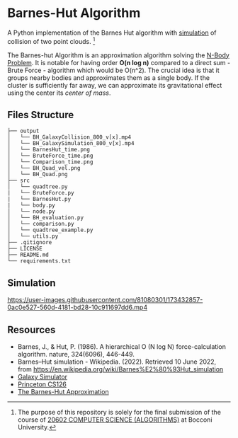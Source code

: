 # Barnes-Hut Algorithm
A Python implementation of the Barnes Hut algorithm with [simulation](https://github.com/alessialin/BarnesHut/tree/main/output) of collision of two point clouds. [^1]

The Barnes-hut Algorithm is an approximation algorithm solving the [N-Body Problem](https://en.wikipedia.org/wiki/N-body_problem). It is notable for having order **O(n log n)** compared to a direct sum - Brute Force - algorithm which would be O(n^2). The crucial idea is that it groups nearby bodies and approximates them as a single body. If the cluster is sufficiently far away, we can approximate its gravitational effect using the center its _center of mass_.

## Files Structure
```
├── output
│   └── BH_GalaxyCollision_800_v[x].mp4
│   └── BH_GalaxySimulation_800_v[x].mp4
│   └── BarnesHut_time.png
│   └── BruteForce_time.png
│   └── Comparison_time.png
│   └── BH_Quad_vel.png
│   └── BH_Quad.png
├── src
│   └── quadtree.py
|   └── BruteForce.py
|   └── BarnesHut.py
|   └── body.py
│   └── node.py
│   └── BH_evaluation.py
│   └── comparison.py
│   └── quadtree_example.py
│   └── utils.py
├── .gitignore
├── LICENSE
├── README.md
└── requirements.txt
```

## Simulation


https://user-images.githubusercontent.com/81080301/173432857-0ac0e527-560d-4181-bd28-10c911697dd6.mp4


## Resources
* Barnes, J., & Hut, P. (1986). A hierarchical O (N log N) force-calculation algorithm. nature, 324(6096), 446-449.
* Barnes–Hut simulation - Wikipedia. (2022). Retrieved 10 June 2022, from https://en.wikipedia.org/wiki/Barnes%E2%80%93Hut_simulation
* [Galaxy Simulator](beltoforion.de/en/barnes-hut-galaxy-simulator/)
* [Princeton CS126](cs.princeton.edu/courses/archive/fall03/cs126/assignments/barnes-hut.html)
* [The Barnes-Hut Approximation](https://jheer.github.io/barnes-hut/ )


[^1]: The purpose of this repository is solely for the final submission of the course of [20602 COMPUTER SCIENCE (ALGORITHMS)](https://didattica.unibocconi.it/ts/tsn_anteprima.php?cod_ins=20602&anno=2022&ordin=IR&IdPag=6625) at Bocconi University. 
